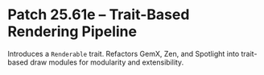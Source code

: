 # Patch 25.61e – Trait-Based Rendering Pipeline

Introduces a `Renderable` trait. Refactors GemX, Zen, and Spotlight into trait-based draw modules for modularity and extensibility.
